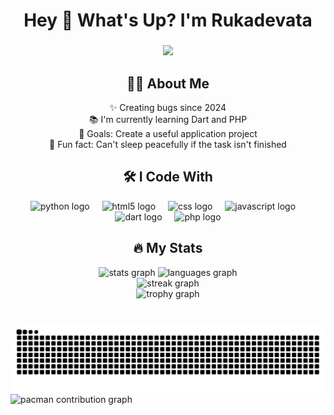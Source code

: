 <h1 align="center">Hey 👋 What's Up? I'm Rukadevata</h1>

###

<div align="center">
  <img height="150" src="https://media.giphy.com/media/M9gbBd9nbDrOTu1Mqx/giphy.gif"/>
</div>

###

<h2 align="center">👩‍💻 About Me</h2>

<p align="center">
  ✨ Creating bugs since 2024 <br>
  📚 I'm currently learning Dart and PHP <br>
  🎯 Goals: Create a useful application project <br>
  🎲 Fun fact: Can't sleep peacefully if the task isn't finished
</p>

###

<h2 align="center">🛠 I Code With</h2>

<div align="center">
  <img src="https://cdn.jsdelivr.net/gh/devicons/devicon/icons/python/python-original.svg" height="40" alt="python logo"  />
  <img width="12" />
  <img src="https://cdn.jsdelivr.net/gh/devicons/devicon/icons/html5/html5-original.svg" height="40" alt="html5 logo"  />
  <img width="12" />
  <img src="https://cdn.jsdelivr.net/gh/devicons/devicon/icons/css3/css3-original.svg" height="40" alt="css logo"  />
  <img width="12" />
  <img src="https://cdn.jsdelivr.net/gh/devicons/devicon/icons/javascript/javascript-original.svg" height="40" alt="javascript logo"  />
  <img width="12" />
  <img src="https://cdn.jsdelivr.net/gh/devicons/devicon/icons/dart/dart-original.svg" height="40" alt="dart logo"  />
  <img width="12" />
  <img src="https://cdn.jsdelivr.net/gh/devicons/devicon/icons/php/php-original.svg" height="40" alt="php logo"  />
</div>

###

<h2 align="center">🔥 My Stats</h2>

<div align="center">
  <img src="https://github-readme-stats.vercel.app/api?username=Rukadevata&show_icons=true&theme=dracula&count_private=true" height="150" alt="stats graph" />
  <img src="https://github-readme-stats.vercel.app/api/top-langs?username=Rukadevata&layout=compact&theme=dracula&langs_count=6" height="150" alt="languages graph" />
</div>

<div align="center">
  <img src="https://streak-stats.demolab.com?user=Rukadevata&theme=dracula&hide_border=false&border_radius=5" height="180" alt="streak graph" />
</div>

<div align="center">
  <img src="https://github-profile-trophy.vercel.app?username=Rukadevata&theme=dracula&row=1&margin-w=8&margin-h=8" height="150" alt="trophy graph" />
</div>

###

<br clear="both">

<picture>
  <source media="(prefers-color-scheme: dark)" srcset="https://raw.githubusercontent.com/Rukadevata/Rukadevata/output/snake-dark.svg">
  <source media="(prefers-color-scheme: light)" srcset="https://raw.githubusercontent.com/Rukadevata/Rukadevata/output/snake.svg">
  <img alt="snake animation" src="https://raw.githubusercontent.com/Rukadevata/Rukadevata/output/snake.svg">
</picture>

<picture>
  <source media="(prefers-color-scheme: dark)" srcset="https://raw.githubusercontent.com/maurodesouza/maurodesouza/output/pacman-contribution-graph-dark.svg">
  <source media="(prefers-color-scheme: light)" srcset="https://raw.githubusercontent.com/maurodesouza/maurodesouza/output/pacman-contribution-graph.svg">
  <img alt="pacman contribution graph" src="https://raw.githubusercontent.com/maurodesouza/maurodesouza/output/pacman-contribution-graph.svg">
</picture>

###